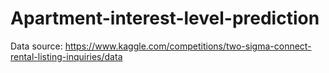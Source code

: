 # Apartment-interest-level-prediction

Data source: https://www.kaggle.com/competitions/two-sigma-connect-rental-listing-inquiries/data
